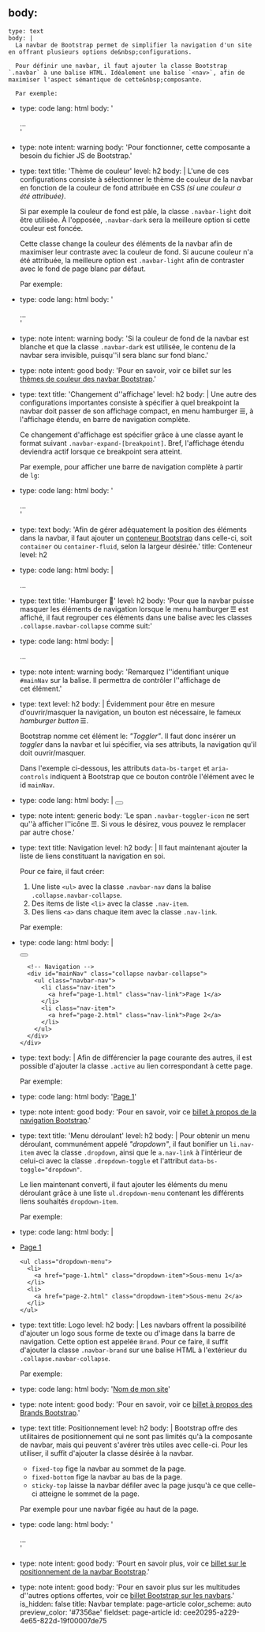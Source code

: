 body:
  -
    type: text
    body: |
      La navbar de Bootstrap permet de simplifier la navigation d'un site en offrant plusieurs options de&nbsp;configurations.
      
      Pour définir une navbar, il faut ajouter la classe Bootstrap `.navbar` à une balise HTML. Idéalement une balise `<nav>`, afin de maximiser l'aspect sémantique de cette&nbsp;composante.
      
      Par exemple:
  -
    type: code
    lang: html
    body: '<nav class="navbar">...</nav>'
  -
    type: note
    intent: warning
    body: 'Pour fonctionner, cette composante a besoin du fichier JS de&nbsp;Bootstrap.'
  -
    type: text
    title: 'Thème de couleur'
    level: h2
    body: |
      L'une de ces configurations consiste à sélectionner le thème de couleur de la navbar en fonction de la couleur de fond attribuée en CSS _(si une couleur a été&nbsp;attribuée)_.
      
      Si par exemple la couleur de fond est pâle, la classe `.navbar-light` doit être utilisée. À l'opposée, `.navbar-dark` sera la meilleure option si cette couleur est&nbsp;foncée.
      
      Cette classe change la couleur des éléments de la navbar afin de maximiser leur contraste avec la couleur de&nbsp;fond. Si aucune couleur n'a été attribuée, la meilleure option est `.navbar-light` afin de contraster avec le fond de page blanc par&nbsp;défaut.
      
      Par exemple:
  -
    type: code
    lang: html
    body: '<nav class="navbar navbar-light">...</nav>'
  -
    type: note
    intent: warning
    body: 'Si la couleur de fond de la navbar est blanche et que la classe `.navbar-dark` est utilisée, le contenu de la navbar sera invisible, puisqu''il sera blanc sur fond&nbsp;blanc.'
  -
    type: note
    intent: good
    body: 'Pour en savoir, voir ce billet sur les [thèmes de couleur des navbar Bootstrap](https://getbootstrap.com/docs/5.0/components/navbar/#color-schemes).'
  -
    type: text
    title: 'Changement d''affichage'
    level: h2
    body: |
      Une autre des configurations importantes consiste à spécifier à quel breakpoint la navbar doit passer de son affichage compact, en menu hamburger&nbsp;☰, à l'affichage étendu, en barre de navigation&nbsp;complète.
      
      Ce changement d'affichage est spécifier grâce à une classe ayant le format suivant `.navbar-expand-[breakpoint]`. Bref, l'affichage étendu deviendra actif lorsque ce breakpoint sera&nbsp;atteint.
      
      Par exemple, pour afficher une barre de navigation complète à partir de&nbsp;`lg`:
  -
    type: code
    lang: html
    body: '<nav class="navbar navbar-light navbar-expand-lg">...</nav>'
  -
    type: text
    body: 'Afin de gérer adéquatement la position des éléments dans la navbar, il faut ajouter un [conteneur Bootstrap](grille#conteneurs) dans celle-ci, soit `container` ou `container-fluid`, selon la largeur&nbsp;désirée.'
    title: Conteneur
    level: h2
  -
    type: code
    lang: html
    body: |
      <nav class="navbar navbar-light navbar-expand-lg">
        <div class="container">...</div>
      </nav>
  -
    type: text
    title: 'Hamburger 🍔'
    level: h2
    body: 'Pour que la navbar puisse masquer les éléments de navigation lorsque le menu hamburger&thinsp;☰ est affiché, il faut regrouper ces éléments dans une balise avec les classes `.collapse.navbar-collapse` comme&nbsp;suit:'
  -
    type: code
    lang: html
    body: |
      <nav class="navbar navbar-light navbar-expand-lg">
        <div class="container-fluid">
          <div id="mainNav" class="collapse navbar-collapse">
            ...
          </div>
        </div>
      </nav>
  -
    type: note
    intent: warning
    body: 'Remarquez l''identifiant unique `#mainNav` sur la balise. Il permettra de contrôler l''affichage de cet&nbsp;élément.'
  -
    type: text
    level: h2
    body: |
      Évidemment pour être en mesure d'ouvrir/masquer la navigation, un bouton est nécessaire, le fameux _hamburger button_&thinsp;☰. 
      
      Bootstrap nomme cet élément le: _"Toggler"_. Il faut donc insérer un _toggler_ dans la navbar et lui spécifier, via ses attributs, la navigation qu'il doit&nbsp;ouvrir/masquer.
      
      Dans l'exemple ci-dessous, les attributs `data-bs-target` et `aria-controls` indiquent à Bootstrap que ce bouton contrôle l'élément avec le id&nbsp;`mainNav`.
  -
    type: code
    lang: html
    body: |
      <button class="navbar-toggler" data-bs-toggle="collapse" data-bs-target="#mainNav" aria-controls="mainNav" aria-expanded="false" aria-label="Affichage/masquage de la navigation">
        <span class="navbar-toggler-icon"></span>
      </button>
  -
    type: note
    intent: generic
    body: 'Le span `.navbar-toggler-icon` ne sert qu''à afficher l''icône ☰. Si vous le désirez, vous pouvez le remplacer par autre&nbsp;chose.'
  -
    type: text
    title: Navigation
    level: h2
    body: |
      Il faut maintenant ajouter la liste de liens constituant la navigation en&nbsp;soi. 
      
      Pour ce faire, il faut&nbsp;créer:
      
      1. Une liste `<ul>` avec la classe `.navbar-nav` dans la balise `.collapse.navbar-collapse`.
      2. Des items de liste `<li>` avec la classe `.nav-item`.
      3. Des liens `<a>` dans chaque item avec la classe `.nav-link`.
      
      Par exemple:
  -
    type: code
    lang: html
    body: |
      <nav class="navbar navbar-light navbar-expand-lg">
        <div class="container">
          <!-- Hamburger button -->
          <button class="navbar-toggler" data-bs-toggle="collapse" data-bs-target="#mainNav" aria-controls="mainNav" aria-expanded="false" aria-label="Affichage/masquage de la navigation">
            <span class="navbar-toggler-icon"></span>
          </button>
          
          <!-- Navigation -->
          <div id="mainNav" class="collapse navbar-collapse">
            <ul class="navbar-nav">
              <li class="nav-item">
                <a href="page-1.html" class="nav-link">Page 1</a>
              </li>
              <li class="nav-item">
                <a href="page-2.html" class="nav-link">Page 2</a>
              </li>
            </ul>
          </div>
        </div>
      </nav>
  -
    type: text
    body: |
      Afin de différencier la page courante des autres, il est possible d'ajouter la classe `.active` au lien correspondant à cette page.
      
      Par exemple:
  -
    type: code
    lang: html
    body: '<a href="page-1.html" class="nav-link active">Page 1</a>'
  -
    type: note
    intent: good
    body: 'Pour en savoir, voir ce [billet à propos de la navigation&nbsp;Bootstrap](https://getbootstrap.com/docs/5.0/components/navbar/#nav).'
  -
    type: text
    title: 'Menu déroulant'
    level: h2
    body: |
      Pour obtenir un menu déroulant, communément appelé _"dropdown"_, il faut bonifier un `li.nav-item` avec la classe `.dropdown`, ainsi que le `a.nav-link` à l'intérieur de celui-ci avec la classe `.dropdown-toggle` et l'attribut `data-bs-toggle="dropdown"`.
      
      Le lien maintenant converti, il faut ajouter les éléments du menu déroulant grâce à une liste `ul.dropdown-menu` contenant les différents liens souhaités `dropdown-item`.
      
      Par exemple:
  -
    type: code
    lang: html
    body: |
      <li class="nav-item dropdown">
        <a href="#" class="nav-link dropdown-toggle" data-bs-toggle="dropdown">Page 1</a>
      
        <ul class="dropdown-menu">
          <li>
            <a href="page-1.html" class="dropdown-item">Sous-menu 1</a>
          </li>
          <li>
            <a href="page-2.html" class="dropdown-item">Sous-menu 2</a>
          </li>
        </ul>
      </li>
  -
    type: text
    title: Logo
    level: h2
    body: |
      Les navbars offrent la possibilité d'ajouter un logo sous forme de texte ou d'image dans la barre de navigation. Cette option est appelée `Brand`. Pour ce faire, il suffit d'ajouter la classe `.navbar-brand` sur une balise HTML à l'extérieur du `.collapse.navbar-collapse`.
      
      Par exemple:
  -
    type: code
    lang: html
    body: '<a class="navbar-brand" href="index.html">Nom de mon site</a>'
  -
    type: note
    intent: good
    body: 'Pour en savoir, voir ce [billet à propos des Brands&nbsp;Bootstrap](https://getbootstrap.com/docs/5.0/components/navbar/#brand).'
  -
    type: text
    title: Positionnement
    level: h2
    body: |
      Bootstrap offre des utilitaires de positionnement qui ne sont pas limités qu'à la composante de navbar, mais qui peuvent s'avérer très utiles avec celle-ci. Pour les utiliser, il suffit d'ajouter la classe désirée à la&nbsp;navbar.
      
      - `fixed-top` fige la navbar au sommet de la&nbsp;page.
      - `fixed-bottom` fige la navbar au bas de la&nbsp;page.
      - `sticky-top` laisse la navbar défiler avec la page jusqu'à ce que celle-ci atteigne le sommet de la&nbsp;page.
      
      Par exemple pour une navbar figée au haut de la&nbsp;page.
  -
    type: code
    lang: html
    body: '<nav class="navbar navbar-light fixed-top">...</nav>'
  -
    type: note
    intent: good
    body: 'Pourt en savoir plus, voir ce [billet sur le positionnement de la navbar&nbsp;Bootstrap](https://getbootstrap.com/docs/5.0/components/navbar/#placement).'
  -
    type: note
    intent: good
    body: 'Pour en savoir plus sur les multitudes d''autres options offertes, voir ce [billet Bootstrap sur les navbars](https://getbootstrap.com/docs/5.0/components/navbar/).'
is_hidden: false
title: Navbar
template: page-article
color_scheme: auto
preview_color: '#7356ae'
fieldset: page-article
id: cee20295-a229-4e65-822d-19f00007de75
